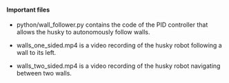 #### Important files

- python/wall_follower.py contains the code of the PID controller that allows the husky to autonomously follow walls. 

- walls_one_sided.mp4 is a video recording of the husky robot following a wall to its left. 

- walls_two_sided.mp4 is a video recording of the husky robot navigating between two walls.

